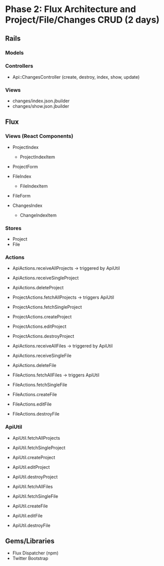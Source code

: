 # Phase 2: Flux Architecture and Project/File/Changes CRUD (2 days)

## Rails
### Models

### Controllers
* Api::ChangesController (create, destroy, index, show, update)

### Views
* changes/index.json.jbuilder
* changes/show.json.jbuilder

## Flux
### Views (React Components)
* ProjectIndex
  - ProjectIndexItem
* ProjectForm

* FileIndex
  - FileIndexItem
* FileForm

* ChangesIndex
  - ChangeIndexItem

### Stores
* Project
* File

### Actions
* ApiActions.receiveAllProjects -> triggered by ApiUtil
* ApiActions.receiveSingleProject
* ApiActions.deleteProject
* ProjectActions.fetchAllProjects -> triggers ApiUtil
* ProjectActions.fetchSingleProject
* ProjectActions.createProject
* ProjectActions.editProject
* ProjectActions.destroyProject

* ApiActions.receiveAllFiles -> triggered by ApiUtil
* ApiActions.receiveSingleFile
* ApiActions.deleteFile
* FileActions.fetchAllFiles -> triggers ApiUtil
* FileActions.fetchSingleFile
* FileActions.createFile
* FileActions.editFile
* FileActions.destroyFile

### ApiUtil
* ApiUtil.fetchAllProjects
* ApiUtil.fetchSingleProject
* ApiUtil.createProject
* ApiUtil.editProject
* ApiUtil.destroyProject

* ApiUtil.fetchAllFiles
* ApiUtil.fetchSingleFile
* ApiUtil.createFile
* ApiUtil.editFile
* ApiUtil.destroyFile

## Gems/Libraries
* Flux Dispatcher (npm)
* Twitter Bootstrap
